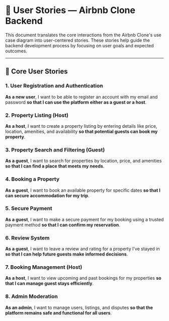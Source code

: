 # 📝 User Stories — Airbnb Clone Backend

This document translates the core interactions from the Airbnb Clone's use case diagram into user-centered stories. These stories help guide the backend development process by focusing on user goals and expected outcomes.

---

## 📌 Core User Stories

### 1. User Registration and Authentication
**As a new user**, I want to be able to register an account with my email and password **so that I can use the platform either as a guest or a host**.

### 2. Property Listing (Host)
**As a host**, I want to create a property listing by entering details like price, location, amenities, and availability **so that potential guests can book my property**.

### 3. Property Search and Filtering (Guest)
**As a guest**, I want to search for properties by location, price, and amenities **so that I can find a place that meets my needs**.

### 4. Booking a Property
**As a guest**, I want to book an available property for specific dates **so that I can secure accommodation for my trip**.

### 5. Secure Payment
**As a guest**, I want to make a secure payment for my booking using a trusted payment method **so that I can confirm my reservation**.

### 6. Review System
**As a guest**, I want to leave a review and rating for a property I’ve stayed in **so that I can help future guests make informed decisions**.

### 7. Booking Management (Host)
**As a host**, I want to view upcoming and past bookings for my properties **so that I can manage guest stays efficiently**.

### 8. Admin Moderation
**As an admin**, I want to manage users, listings, and disputes **so that the platform remains safe and functional for all users**.

